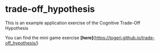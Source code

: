 # trade-off_hypothesis

This is an example application exercise of the Cognitive Trade-Off Hypothesis

You can find the mini game exercise **[here]**(https://togeri.github.io/trade-off_hypothesis/)

